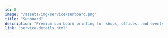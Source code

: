 ```yaml
---
id: 8
image: "/assets/img/service/sunboard.png"
title: "Sunboard"
description: "Premium sun board printing for shops, offices, and events. Durable, lightweight, and perfect for indoor or outdoor displays with vibrant, long-lasting colors."
link: "service-details.html"
---
```

